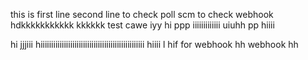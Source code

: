 this is first line
second line to check poll scm
to check webhook
hdkkkkkkkkkkk
kkkkkk
test cawe
iyy
hi
ppp
iiiiiiiiiiiii
uiuhh
pp
hiiii

hi
jjjiii
hiiiiiiiiiiiiiiiiiiiiiiiiiiiiiiiiiiiiiiiiiiiiiiiii
hiiii
l
hif
for webhook
hh
webhook
hh

